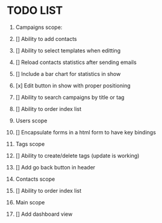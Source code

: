 # TODO LIST

1. Campaigns scope:
  1. [] Ability to add contacts
  2. [] Ability to select templates when editting
  3. [] Reload contacts statistics after sending emails
  4. [] Include a bar chart for statistics in show
  5. [x] Edit button in show with proper positioning
  6. [] Ability to search campaigns by title or tag
  7. [] Ability to order index list

2. Users scope
  1. [] Encapsulate forms in a html form to have key bindings

3. Tags scope
  1. [] Ability to create/delete tags (update is working)
  2. [] Add go back button in header

4. Contacts scope
  1. [] Ability to order index list

5. Main scope
  1. [] Add dashboard view
